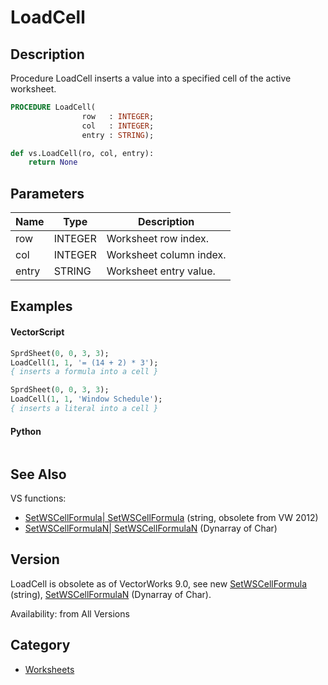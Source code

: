 # LoadCell

## Description
Procedure LoadCell inserts a value into a specified cell of the active worksheet.

```pascal
PROCEDURE LoadCell(
				row   : INTEGER;
				col   : INTEGER;
				entry : STRING);
```

```python
def vs.LoadCell(ro, col, entry):
    return None
```

## Parameters
|Name|Type|Description|
|---|---|---|
|row|INTEGER|Worksheet row index.|
|col|INTEGER|Worksheet column index.|
|entry|STRING|Worksheet entry value.|

## Examples
#### VectorScript ####
```pascal
SprdSheet(0, 0, 3, 3);
LoadCell(1, 1, '= (14 + 2) * 3');
{ inserts a formula into a cell }

SprdSheet(0, 0, 3, 3);
LoadCell(1, 1, 'Window Schedule');
{ inserts a literal into a cell }
```
#### Python ####
```python

```

## See Also
VS functions:
* [SetWSCellFormula| SetWSCellFormula](SetWSCellFormula|%20SetWSCellFormula.md) (string, obsolete from VW 2012)
* [SetWSCellFormulaN| SetWSCellFormulaN](SetWSCellFormulaN|%20SetWSCellFormulaN.md) (Dynarray of Char)

## Version
LoadCell is obsolete as of VectorWorks 9.0, see new [ SetWSCellFormula](SetWSCellFormula.md) (string),  [ SetWSCellFormulaN](SetWSCellFormulaN.md) (Dynarray of Char).

Availability: from All Versions

## Category
* [Worksheets](../Categories/Worksheets.md)

